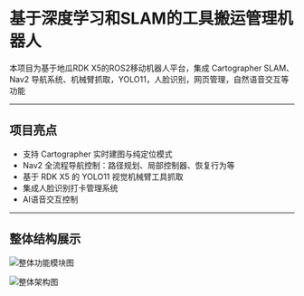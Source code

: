 # 基于深度学习和SLAM的工具搬运管理机器人

本项目为基于地瓜RDK X5的ROS2移动机器人平台，集成 Cartographer SLAM、Nav2 导航系统、机械臂抓取，YOLO11，人脸识别，网页管理，自然语音交互等功能

---

## 项目亮点

- 支持 Cartographer 实时建图与纯定位模式
- Nav2 全流程导航控制：路径规划、局部控制器、恢复行为等
- 基于 RDK X5 的 YOLO11 视觉机械臂工具抓取
- 集成人脸识别打卡管理系统
- AI语音交互控制

---

## 整体结构展示

![整体功能模块图](docs/images/function.png)

![整体架构图](docs/images/structure.png)
